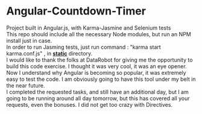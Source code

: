 Angular-Countdown-Timer
=======================

Project built in Angular.js, with Karma-Jasmine and Selenium tests
<br>
This repo should include all the necessary Node modules, but run an NPM install just in case.
<br>
In order to run Jasming tests, just run command : "karma start karma.conf.js" , in <b><u>static</u></b> directory.
<br>
I would like to thank the folks at DataRobot for giving me the opportunity to build this code exercise. I thought it was very cool, it was an eye opener. Now I understand why Angular is becoming so popular, it was extremely easy to test the code. I am obviously going to have this tool under my belt in the near future.
<br>
I completed the requested tasks, and still have an additional day, but I am going to be running around all day tomorrow, but this has covered all your requests, even the bonuses. I did not get too crazy with Directives.